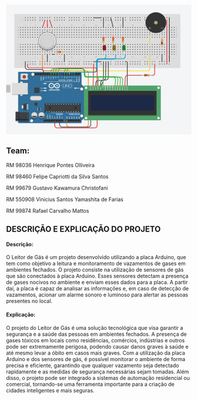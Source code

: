 ![image](https://raw.githubusercontent.com/Axion-Green/Product-inovaction/main/Arduino-img.png)
<h2>Team:</h2>
<p>RM 98036 Henrique Pontes Olliveira</p>
<p>RM 98460 Felipe Capriotti da Silva Santos</p>
<p>RM 99679 Gustavo Kawamura Christofani</p>
<p>RM 550908 Vinicius Santos Yamashita de Farias</p>
<p>RM 99874 Rafael Carvalho Mattos</p>

<h2>DESCRIÇÃO E EXPLICAÇÃO DO PROJETO</h2>
<h4>Descrição:</h4>
<p>O Leitor de Gás é um projeto desenvolvido utilizando a placa Arduino, que tem como objetivo a leitura e monitoramento de vazamentos de gases em ambientes fechados.
O projeto consiste na utilização de sensores de gás que são conectados à placa Arduino. Esses sensores detectam a presença de gases nocivos no ambiente e enviam esses dados para a placa. A partir daí, a placa é capaz de analisar as informações e, em caso de detecção de vazamentos, acionar um alarme sonoro e luminoso para alertar as pessoas presentes no local.</p>
<h4>Explicação:</h4>
<p>O projeto do Leitor de Gás é uma solução tecnológica que visa garantir a segurança e a saúde das pessoas em ambientes fechados. A presença de gases tóxicos em locais como residências, comércios, indústrias e outros pode ser extremamente perigosa, podendo causar danos graves à saúde e até mesmo levar a óbito em casos mais graves.
Com a utilização da placa Arduino e dos sensores de gás, é possível monitorar o ambiente de forma precisa e eficiente, garantindo que qualquer vazamento seja detectado rapidamente e as medidas de segurança necessárias sejam tomadas.
Além disso, o projeto pode ser integrado a sistemas de automação residencial ou comercial, tornando-se uma ferramenta importante para a criação de cidades inteligentes e mais seguras.</p>
